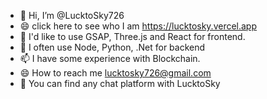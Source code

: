 - 👋 Hi, I’m @LucktoSky726
- 😄 click here to see who I am https://lucktosky.vercel.app
- 👀 I'd like to use GSAP, Three.js and React for frontend.
- 🌱 I often use Node, Python, .Net for backend
- 📫 I have some experience with Blockchain.
- 😄 How to reach me   lucktosky726@gmail.com
- 🌱 You can find any chat platform with LucktoSky

